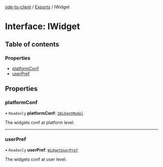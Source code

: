 [ode-ts-client](../README.md) / [Exports](../modules.md) / IWidget

# Interface: IWidget

## Table of contents

### Properties

- [platformConf](IWidget.md#platformconf)
- [userPref](IWidget.md#userpref)

## Properties

### platformConf

• `Readonly` **platformConf**: [`IWidgetModel`](IWidgetModel.md)

The widgets conf at platform level.

___

### userPref

• `Readonly` **userPref**: [`WidgetUserPref`](../modules.md#widgetuserpref)

The widgets conf at user level.
